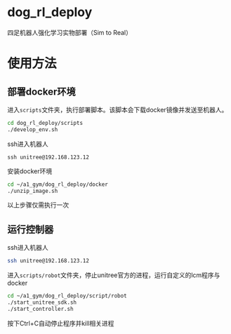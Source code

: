 # dog_rl_deploy
四足机器人强化学习实物部署（Sim to Real）

# 使用方法

## 部署docker环境

进入`scripts`文件夹，执行部署脚本。该脚本会下载docker镜像并发送至机器人。

```bash
cd dog_rl_deploy/scripts
./develop_env.sh
```

ssh进入机器人

```
ssh unitree@192.168.123.12
```

安装docker环境

```bash
cd ~/a1_gym/dog_rl_deploy/docker
./unzip_image.sh
```

以上步骤仅需执行一次

## 运行控制器

ssh进入机器人

```bash
ssh unitree@192.168.123.12
```

进入`scripts/robot`文件夹，停止unitree官方的进程，运行自定义的lcm程序与docker

```bash
cd ~/a1_gym/dog_rl_deploy/script/robot
./start_unitree_sdk.sh
./start_controller.sh
```

按下Ctrl+C自动停止程序并kill相关进程
